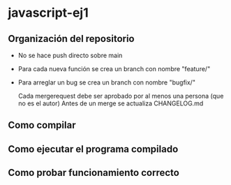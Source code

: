 # javascript-ej1

## Organización del repositorio
- No se hace push directo sobre main
- Para cada nueva función se crea un branch con nombre "feature/<funcion>"
- Para arreglar un bug se crea un branch con nombre "bugfix/<bug>"

  Cada mergerequest debe ser aprobado por al menos una persona (que no es el autor)
  Antes de un merge se actualiza CHANGELOG.md
  
## Como compilar
  
## Como ejecutar el programa compilado
  
## Como probar funcionamiento correcto
  
  
